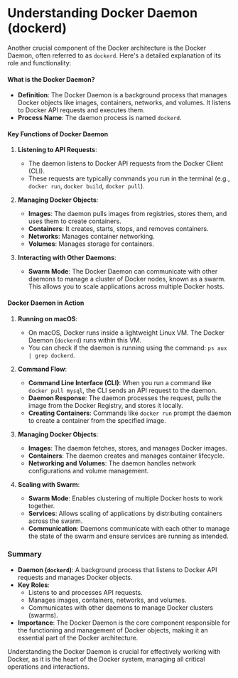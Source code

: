 # Understanding Docker Daemon (dockerd)

Another crucial component of the Docker architecture is the Docker Daemon, often referred to as `dockerd`. Here's a detailed explanation of its role and functionality:

#### What is the Docker Daemon?

- **Definition**: The Docker Daemon is a background process that manages Docker objects like images, containers, networks, and volumes. It listens to Docker API requests and executes them.
- **Process Name**: The daemon process is named `dockerd`.

#### Key Functions of Docker Daemon

1.  **Listening to API Requests**:

    - The daemon listens to Docker API requests from the Docker Client (CLI).
    - These requests are typically commands you run in the terminal (e.g., `docker run`, `docker build`, `docker pull`).

2.  **Managing Docker Objects**:

    - **Images**: The daemon pulls images from registries, stores them, and uses them to create containers.
    - **Containers**: It creates, starts, stops, and removes containers.
    - **Networks**: Manages container networking.
    - **Volumes**: Manages storage for containers.

3.  **Interacting with Other Daemons**:

    - **Swarm Mode**: The Docker Daemon can communicate with other daemons to manage a cluster of Docker nodes, known as a swarm. This allows you to scale applications across multiple Docker hosts.

#### Docker Daemon in Action

1.  **Running on macOS**:

    - On macOS, Docker runs inside a lightweight Linux VM. The Docker Daemon (`dockerd`) runs within this VM.
    - You can check if the daemon is running using the command: `ps aux | grep dockerd`.

2.  **Command Flow**:

    - **Command Line Interface (CLI)**: When you run a command like `docker pull mysql`, the CLI sends an API request to the daemon.
    - **Daemon Response**: The daemon processes the request, pulls the image from the Docker Registry, and stores it locally.
    - **Creating Containers**: Commands like `docker run` prompt the daemon to create a container from the specified image.

3.  **Managing Docker Objects**:

    - **Images**: The daemon fetches, stores, and manages Docker images.
    - **Containers**: The daemon creates and manages container lifecycle.
    - **Networking and Volumes**: The daemon handles network configurations and volume management.

4.  **Scaling with Swarm**:

    - **Swarm Mode**: Enables clustering of multiple Docker hosts to work together.
    - **Services**: Allows scaling of applications by distributing containers across the swarm.
    - **Communication**: Daemons communicate with each other to manage the state of the swarm and ensure services are running as intended.

### Summary

- **Daemon (`dockerd`)**: A background process that listens to Docker API requests and manages Docker objects.
- **Key Roles**:
  - Listens to and processes API requests.
  - Manages images, containers, networks, and volumes.
  - Communicates with other daemons to manage Docker clusters (swarms).
- **Importance**: The Docker Daemon is the core component responsible for the functioning and management of Docker objects, making it an essential part of the Docker architecture.

Understanding the Docker Daemon is crucial for effectively working with Docker, as it is the heart of the Docker system, managing all critical operations and interactions.

